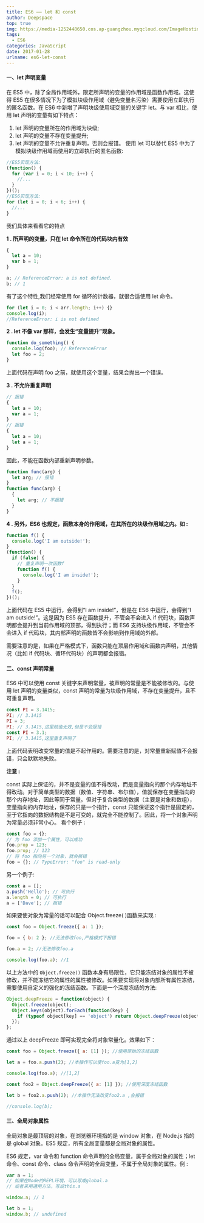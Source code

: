 ```yaml
---
title: ES6 —— let 和 const
author: Deepspace
top: true
img: https://media-1252448650.cos.ap-guangzhou.myqcloud.com/ImageHosting/bg/1.webp 
tags:
  - ES6
categories: JavaScript
date: 2017-01-28
urlname: es6-let-const
---
```


<!-- ## ES6 —— let 和 const -->

#### 一、let 声明变量

在 ES5 中，除了全局作用域外，限定所声明的变量的作用域是函数作用域。这使得 ES5 在很多情况下为了模拟块级作用域（避免变量名污染）需要使用立即执行的匿名函数。在 ES6 中新增了声明块级使用域变量的关键字 let。与 var 相比，使用 let 声明的变量有如下特点：

1. let 声明的变量所在的作用域为块级;
2. let 声明的变量不存在变量提升;
3. let 声明的变量不允许重复声明，否则会报错。 使用 let 可以替代 ES5 中为了模拟块级作用域而使用的立即执行的匿名函数:

<!-- more -->

```javascript
//ES5实现方法:
(function() {
  for (var i = 0; i < 10; i++) {
    //...
  }
})();
//ES6实现方法:
for (let i = 0; i < 6; i++) {
  //...
}
```

我们具体来看看它的特点

**1 . 所声明的变量，只在 let 命令所在的代码块内有效**

```javascript
{
  let a = 10;
  var b = 1;
}

a; // ReferenceError: a is not defined.
b; // 1
```

有了这个特性,我们经常使用 for 循环的计数器，就很合适使用 let 命令。

```javascript
for (let i = 0; i < arr.length; i++) {}
console.log(i);
//ReferenceError: i is not defined
```

**2 . let 不像 var 那样，会发生“变量提升”现象。**

```javascript
function do_something() {
  console.log(foo); // ReferenceError
  let foo = 2;
}
```

上面代码在声明 foo 之前，就使用这个变量，结果会抛出一个错误。

**3 . 不允许重复声明**

```javascript
// 报错
{
  let a = 10;
  var a = 1;
}
// 报错
{
  let a = 10;
  let a = 1;
}
```

因此，不能在函数内部重新声明参数。

```javascript
function func(arg) {
  let arg; // 报错
}
function func(arg) {
  {
    let arg; // 不报错
  }
}
```

**4 . 另外，ES6 也规定，函数本身的作用域，在其所在的块级作用域之内。如 :**

```javascript
function f() {
  console.log('I am outside!');
}
(function() {
  if (false) {
    // 重复声明一次函数f
    function f() {
      console.log('I am inside!');
    }
  }
  f();
})();
```

上面代码在 ES5 中运行，会得到“I am inside!”，但是在 ES6 中运行，会得到“I am outside!”。这是因为 ES5 存在函数提升，不管会不会进入 if 代码块，函数声明都会提升到当前作用域的顶部，得到执行；而 ES6 支持块级作用域，不管会不会进入 if 代码块，其内部声明的函数皆不会影响到作用域的外部。

需要注意的是，如果在严格模式下，函数只能在顶层作用域和函数内声明，其他情况（比如 if 代码块、循环代码块）的声明都会报错。

#### 二、const 声明常量

ES6 中可以使用 const 关键字来声明常量，被声明的常量是不能被修改的。与使用 let 声明的变量类似，const 声明的常量为块级作用域，不存在变量提升，且不可重复声明。

```javascript
const PI = 3.1415;
PI; // 3.1415
PI = 3;
PI; // 3.1415,这里赋值无效,但是不会报错
const PI = 3.1;
PI; // 3.1415,这里重复声明了
```

上面代码表明改变常量的值是不起作用的。需要注意的是，对常量重新赋值不会报错，只会默默地失败。

**注意 :**

const 实际上保证的，并不是变量的值不得改动，而是变量指向的那个内存地址不得改动。对于简单类型的数据（数值、字符串、布尔值），值就保存在变量指向的那个内存地址，因此等同于常量。但对于复合类型的数据（主要是对象和数组），变量指向的内存地址，保存的只是一个指针，const 只能保证这个指针是固定的，至于它指向的数据结构是不是可变的，就完全不能控制了。因此，将一个对象声明为常量必须非常小心。 看个例子 :

```javascript
const foo = {};
// 为 foo 添加一个属性，可以成功
foo.prop = 123;
foo.prop; // 123
// 将 foo 指向另一个对象，就会报错
foo = {}; // TypeError: "foo" is read-only
```

另一个例子:

```javascript
const a = [];
a.push('Hello'); // 可执行
a.length = 0; // 可执行
a = ['Dave']; // 报错
```

如果要使对象为常量的话可以配合 Object.freeze( )函数来实现 :

```javascript
const foo = Object.freeze({ a: 1 });

foo = { b: 2 }; //无法修改foo,严格模式下报错

foo.a = 2; //无法修改foo.a

console.log(foo.a); //1
```

以上方法中的 `Object.freeze()` 函数本身有局限性，它只能冻结对象的属性不被修改，并不能冻结它的属性的属性被修改。如果要实现将对象内部所有属性冻结，需要使用自定义的强化的冻结函数。下面是一个深度冻结的方法:

```javascript
Object.deepFreeze = function(object) {
  Object.freeze(object);
  Object.keys(object).forEach(function(key) {
    if (typeof object[key] == 'object') return Object.deepFreeze(object[key]);
  });
};
```

通过以上 deepFreeze 即可实现完全将对象常量化。效果如下：

```javascript
const foo = Object.freeze({ a: [1] }); //使用原始的冻结函数

let a = foo.a.push(2); //本操作可以使foo.a变为[1,2]

console.log(foo.a); //[1,2]

const foo2 = Object.deepFreeze({ a: [1] }); //使用深度冻结函数

let b = foo2.a.push(2); //本操作无法改变foo2.a ,会报错

//console.log(b);
```

#### 三、全局对象属性

全局对象是最顶层的对象，在浏览器环境指的是 window 对象，在 Node.js 指的是 global 对象。ES5 规定，所有全局变量都是全局对象的属性。

ES6 规定，var 命令和 function 命令声明的全局变量，属于全局对象的属性；let 命令、const 命令、class 命令声明的全局变量，不属于全局对象的属性。例 :

```javascript
var a = 1;
// 如果在Node的REPL环境，可以写成global.a
// 或者采用通用方法，写成this.a

window.a; // 1

let b = 1;
window.b; // undefined
```
